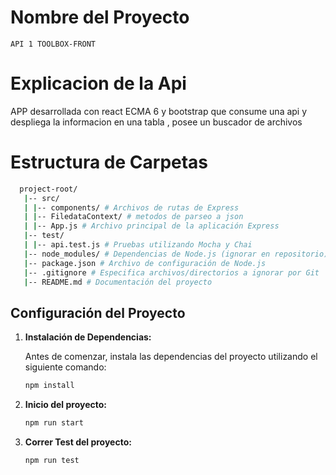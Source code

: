 # Nombre del Proyecto
    API 1 TOOLBOX-FRONT

# Explicacion de la Api

   APP desarrollada con react ECMA 6 y bootstrap que consume una api y despliega la informacion en una tabla , posee un buscador de archivos

# Estructura de Carpetas
 ```bash
   project-root/
    |-- src/
    | |-- components/ # Archivos de rutas de Express
    | |-- FiledataContext/ # metodos de parseo a json
    | |-- App.js # Archivo principal de la aplicación Express
    |-- test/
    | |-- api.test.js # Pruebas utilizando Mocha y Chai
    |-- node_modules/ # Dependencias de Node.js (ignorar en repositorio)
    |-- package.json # Archivo de configuración de Node.js
    |-- .gitignore # Especifica archivos/directorios a ignorar por Git
    |-- README.md # Documentación del proyecto
```
## Configuración del Proyecto

1. **Instalación de Dependencias:**

   Antes de comenzar, instala las dependencias del proyecto utilizando el siguiente comando:

   ```bash
   npm install

2. **Inicio del proyecto:**
   
   ```bash
   npm run start

3. **Correr Test del proyecto:**
   
   ```bash
   npm run test